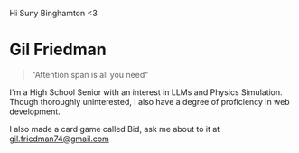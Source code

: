 Hi Suny Binghamton <3

# Gil Friedman
> "Attention span is all you need"

I'm a High School Senior with an interest in LLMs and Physics Simulation. Though thoroughly uninterested, I also have a degree of proficiency in web development.

I also made a card game called Bid, ask me about to it at gil.friedman74@gmail.com
